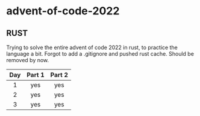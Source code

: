 # advent-of-code-2022

## RUST
Trying to solve the entire advent of code 2022 in rust, to practice the language a bit.
Forgot to add a .gitignore and pushed rust cache. Should be removed by now.

| Day | Part 1 | Part 2 |
| :-: | :----: | :----: |
| 1   |    yes |    yes |
| 2   |    yes |    yes |
| 3   |    yes |    yes |